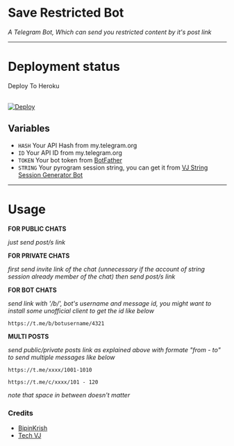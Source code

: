 # Save Restricted Bot

*A Telegram Bot, Which can send you restricted content by it's post link*

---
# Deployment status 

<summary>Deploy To Heroku</summary>
<p>
<br>
<a href="https://heroku.com/deploy?template=https://github.com/Rohanthakur360/VJ-Save-Restricted-Content">
  <img src="https://www.herokucdn.com/deploy/button.svg" alt="Deploy">
</a>
</p>



## Variables

- `HASH` Your API Hash from my.telegram.org
- `ID` Your API ID from my.telegram.org
- `TOKEN` Your bot token from [BotFather](https://telegram.me/BotFather)
- `STRING` Your pyrogram session string, you can get it from [VJ String Session Generator Bot](https://telegram.me/VJStringSessionBot)

---

# Usage

__FOR PUBLIC CHATS__

_just send post/s link_


__FOR PRIVATE CHATS__

_first send invite link of the chat (unnecessary if the account of string session already member of the chat)
then send post/s link_


__FOR BOT CHATS__

_send link with '/b/', bot's username and message id, you might want to install some unofficial client to get the id like below_

```
https://t.me/b/botusername/4321
```

__MULTI POSTS__

_send public/private posts link as explained above with formate "from - to" to send multiple messages like below_


```
https://t.me/xxxx/1001-1010

https://t.me/c/xxxx/101 - 120
```

_note that space in between doesn't matter_

### Credits

- [BipinKrish](https://github.com/bipinkrish)
- [Tech VJ](https://telegram.dog/Kingvj01)
